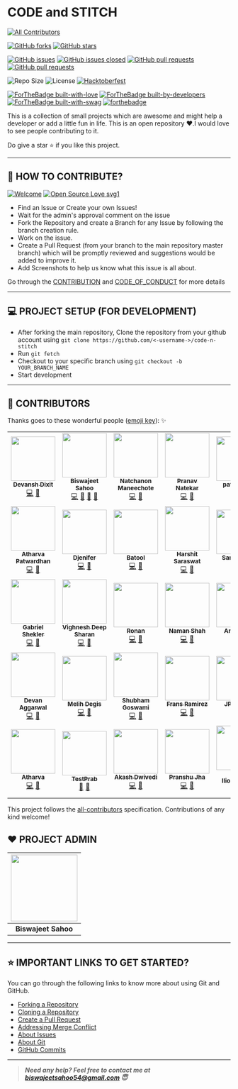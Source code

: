 # CODE and STITCH 
<!-- ALL-CONTRIBUTORS-BADGE:START - Do not remove or modify this section -->
[![All Contributors](https://img.shields.io/badge/all_contributors-34-orange.svg?style=flat-square)](#contributors-)
<!-- ALL-CONTRIBUTORS-BADGE:END -->

<!-- ALL-CONTRIBUTORS-BADGE:START - Do not remove or modify this section -->
<!-- [![All Contributors](https://img.shields.io/badge/all_contributors-24-orange.svg?style=flat-square)](#contributors-) --->
<!-- ALL-CONTRIBUTORS-BADGE:END -->
[![GitHub forks](https://img.shields.io/github/forks/bislara/code-n-stitch.svg?style=social&label=Fork&maxAge=2592000)](https://gitHub.com/bislara/code-n-stitch/network/)
[![GitHub stars](https://img.shields.io/github/stars/bislara/code-n-stitch.svg?style=social&label=Star&maxAge=2592000)](https://bislara/code-n-stitch/stargazers/)


[![GitHub issues](https://img.shields.io/github/issues/bislara/code-n-stitch.svg)](https://github.com/bislara/code-n-stitch/issues)
[![GitHub issues closed](https://img.shields.io/github/issues-closed/bislara/code-n-stitch.svg)](https://github.com/bislara/code-n-stitch/issues?q=is%3Aissue+is%3Aclosed)
[![GitHub pull requests](https://img.shields.io/github/issues-pr/bislara/code-n-stitch.svg)](https://github.com/bislara/code-n-stitch/pulls)
[![GitHub pull requests](https://img.shields.io/github/issues-pr-closed/bislara/code-n-stitch.svg)](https://github.com/bislara/code-n-stitch/pulls?q=is%3Apr+is%3Aclosed)


![Repo Size](https://img.shields.io/github/repo-size/bislara/code-n-stitch.svg)
![License](https://img.shields.io/github/license/bislara/code-n-stitch.svg)
[![Hacktoberfest](https://img.shields.io/github/hacktoberfest/2020/bislara/code-n-stitch?suggestion_label=help%20wanted.svg)](https://github.com/bislara/code-n-stitch/issues)


[![ForTheBadge built-with-love](http://ForTheBadge.com/images/badges/built-with-love.svg)](http://ForTheBadge.com)
[![ForTheBadge built-by-developers](http://ForTheBadge.com/images/badges/built-by-developers.svg)](http://ForTheBadge.com)
[![ForTheBadge built-with-swag](http://ForTheBadge.com/images/badges/built-with-swag.svg)](http://ForTheBadge.com)
[![forthebadge](https://forthebadge.com/images/badges/open-source.svg)](https://forthebadge.com)
<!--[![ForTheBadge makes-people-smile](http://ForTheBadge.com/images/badges/makes-people-smile.svg)](http://ForTheBadge.com) -->

This is a collection of small projects which are awesome and might help a developer or add a little fun in life. 
This is an open repository ❤️.I would love to see people contributing to it.

Do give a star ⭐ if you like this project. 

---

## 🤝 HOW TO CONTRIBUTE?

[![Welcome](https://img.shields.io/badge/PRs-welcome-brightgreen.svg?style=flat-square)]()
[![Open Source Love svg1](https://badges.frapsoft.com/os/v1/open-source.svg?v=103)](https://github.com/ellerbrock/open-source-badges/)

- Find an Issue or Create your own Issues!
- Wait for the admin's approval comment on the issue 
- Fork the Repository and create a Branch for any Issue by following the branch creation rule.
- Work on the issue.
- Create a Pull Request (from your branch to the main repository master branch) which will be promptly reviewed and suggestions would be added to improve it.
- Add Screenshots to help us know what this issue is all about.

Go through the [CONTRIBUTION](https://github.com/bislara/code-n-stitch/blob/master/CONTRIBUTING.md) and [CODE_OF_CONDUCT](https://github.com/bislara/code-n-stitch/blob/master/CODE_OF_CONDUCT.md) for more details

---

## 💻 PROJECT SETUP (FOR DEVELOPMENT)
* After forking the main repository, Clone the repository from your github account using `git clone https://github.com/<-username->/code-n-stitch`
* Run `git fetch`
* Checkout to your specific branch using `git checkout -b YOUR_BRANCH_NAME`
* Start development

---

## 💪 CONTRIBUTORS

Thanks goes to these wonderful people ([emoji key](https://allcontributors.org/docs/en/emoji-key)): ✨

<!-- ALL-CONTRIBUTORS-LIST:START - Do not remove or modify this section -->
<!-- prettier-ignore-start -->
<!-- markdownlint-disable -->
<table>
  <tr>
    <td align="center"><a href="https://github.com/DevanshD3"><img src="https://avatars1.githubusercontent.com/u/64734319?v=4" width="100px;" alt=""/><br /><sub><b>Devansh Dixit</b></sub></a><br /><a href="https://github.com/bislara/code-n-stitch/commits?author=DevanshD3" title="Code">💻</a> <a href="https://github.com/bislara/code-n-stitch/commits?author=DevanshD3" title="Documentation">📖</a></td>
    <td align="center"><a href="https://github.com/bislara"><img src="https://avatars1.githubusercontent.com/u/35392585?v=4" width="100px;" alt=""/><br /><sub><b>Biswajeet Sahoo</b></sub></a><br /><a href="https://github.com/bislara/code-n-stitch/commits?author=bislara" title="Code">💻</a> <a href="https://github.com/bislara/code-n-stitch/commits?author=bislara" title="Documentation">📖</a> <a href="#maintenance-bislara" title="Maintenance">🚧</a> <a href="https://github.com/bislara/code-n-stitch/pulls?q=is%3Apr+reviewed-by%3Abislara" title="Reviewed Pull Requests">👀</a></td>
    <td align="center"><a href="https://github.com/Volku"><img src="https://avatars2.githubusercontent.com/u/24636605?v=4" width="100px;" alt=""/><br /><sub><b>Natchanon Maneechote</b></sub></a><br /><a href="https://github.com/bislara/code-n-stitch/commits?author=Volku" title="Code">💻</a> <a href="https://github.com/bislara/code-n-stitch/commits?author=Volku" title="Documentation">📖</a></td>
    <td align="center"><a href="http://pranav6670.github.io"><img src="https://avatars1.githubusercontent.com/u/31882923?v=4" width="100px;" alt=""/><br /><sub><b>Pranav  Natekar</b></sub></a><br /><a href="https://github.com/bislara/code-n-stitch/commits?author=pranav6670" title="Code">💻</a> <a href="https://github.com/bislara/code-n-stitch/commits?author=pranav6670" title="Documentation">📖</a></td>
    <td align="center"><a href="https://github.com/kamil200"><img src="https://avatars1.githubusercontent.com/u/38882087?v=4" width="100px;" alt=""/><br /><sub><b>patel kamil</b></sub></a><br /><a href="https://github.com/bislara/code-n-stitch/commits?author=kamil200" title="Code">💻</a> <a href="https://github.com/bislara/code-n-stitch/commits?author=kamil200" title="Documentation">📖</a></td>
    <td align="center"><a href="https://github.com/iamlordutkarsh"><img src="https://avatars0.githubusercontent.com/u/48874181?v=4" width="100px;" alt=""/><br /><sub><b>iamlordutkarsh</b></sub></a><br /><a href="https://github.com/bislara/code-n-stitch/commits?author=iamlordutkarsh" title="Code">💻</a> <a href="https://github.com/bislara/code-n-stitch/commits?author=iamlordutkarsh" title="Documentation">📖</a></td>
    <td align="center"><a href="http://girikishore.me"><img src="https://avatars2.githubusercontent.com/u/48059119?v=4" width="100px;" alt=""/><br /><sub><b>P Giri Kishore</b></sub></a><br /><a href="https://github.com/bislara/code-n-stitch/commits?author=pgirikishore" title="Code">💻</a> <a href="https://github.com/bislara/code-n-stitch/commits?author=pgirikishore" title="Documentation">📖</a></td>
  </tr>
  <tr>
    <td align="center"><a href="https://github.com/CodeSadhu"><img src="https://avatars0.githubusercontent.com/u/11538660?v=4" width="100px;" alt=""/><br /><sub><b>Atharva Patwardhan</b></sub></a><br /><a href="https://github.com/bislara/code-n-stitch/commits?author=CodeSadhu" title="Code">💻</a> <a href="https://github.com/bislara/code-n-stitch/commits?author=CodeSadhu" title="Documentation">📖</a></td>
    <td align="center"><a href="https://github.com/djeni98"><img src="https://avatars2.githubusercontent.com/u/25268297?v=4" width="100px;" alt=""/><br /><sub><b>Djenifer</b></sub></a><br /><a href="https://github.com/bislara/code-n-stitch/commits?author=djeni98" title="Code">💻</a> <a href="https://github.com/bislara/code-n-stitch/commits?author=djeni98" title="Documentation">📖</a></td>
    <td align="center"><a href="https://github.com/BatoolMM"><img src="https://avatars1.githubusercontent.com/u/53487593?v=4" width="100px;" alt=""/><br /><sub><b>Batool</b></sub></a><br /><a href="https://github.com/bislara/code-n-stitch/commits?author=BatoolMM" title="Code">💻</a> <a href="https://github.com/bislara/code-n-stitch/commits?author=BatoolMM" title="Documentation">📖</a></td>
    <td align="center"><a href="https://harshit-saraswat.github.io/css-personal-cv/"><img src="https://avatars0.githubusercontent.com/u/41959164?v=4" width="100px;" alt=""/><br /><sub><b>Harshit Saraswat</b></sub></a><br /><a href="https://github.com/bislara/code-n-stitch/commits?author=harshit-saraswat" title="Code">💻</a> <a href="https://github.com/bislara/code-n-stitch/commits?author=harshit-saraswat" title="Documentation">📖</a></td>
    <td align="center"><a href="https://github.com/Samikdevel"><img src="https://avatars3.githubusercontent.com/u/50578500?v=4" width="100px;" alt=""/><br /><sub><b>Samikdevel</b></sub></a><br /><a href="https://github.com/bislara/code-n-stitch/commits?author=Samikdevel" title="Code">💻</a> <a href="https://github.com/bislara/code-n-stitch/commits?author=Samikdevel" title="Documentation">📖</a></td>
    <td align="center"><a href="http://manikant.herokuapp.com/"><img src="https://avatars1.githubusercontent.com/u/52333306?v=4" width="100px;" alt=""/><br /><sub><b>Manikant Kumar</b></sub></a><br /><a href="https://github.com/bislara/code-n-stitch/commits?author=devil-cyber" title="Code">💻</a> <a href="https://github.com/bislara/code-n-stitch/commits?author=devil-cyber" title="Documentation">📖</a></td>
    <td align="center"><a href="https://github.com/adripo"><img src="https://avatars1.githubusercontent.com/u/26493496?v=4" width="100px;" alt=""/><br /><sub><b>adripo</b></sub></a><br /><a href="https://github.com/bislara/code-n-stitch/commits?author=adripo" title="Code">💻</a> <a href="https://github.com/bislara/code-n-stitch/commits?author=adripo" title="Documentation">📖</a></td>
  </tr>
  <tr>
    <td align="center"><a href="https://github.com/gs202"><img src="https://avatars0.githubusercontent.com/u/46564521?v=4" width="100px;" alt=""/><br /><sub><b>Gabriel Shekler</b></sub></a><br /><a href="https://github.com/bislara/code-n-stitch/commits?author=gs202" title="Code">💻</a> <a href="https://github.com/bislara/code-n-stitch/commits?author=gs202" title="Documentation">📖</a></td>
    <td align="center"><a href="https://vighnesh-responsive.netlify.app/"><img src="https://avatars1.githubusercontent.com/u/52296623?v=4" width="100px;" alt=""/><br /><sub><b>Vighnesh Deep Sharan</b></sub></a><br /><a href="https://github.com/bislara/code-n-stitch/commits?author=vighneshdeepweb" title="Code">💻</a> <a href="https://github.com/bislara/code-n-stitch/commits?author=vighneshdeepweb" title="Documentation">📖</a></td>
    <td align="center"><a href="http://ronanren.github.io"><img src="https://avatars0.githubusercontent.com/u/41382112?v=4" width="100px;" alt=""/><br /><sub><b>Ronan</b></sub></a><br /><a href="https://github.com/bislara/code-n-stitch/commits?author=ronanren" title="Code">💻</a> <a href="https://github.com/bislara/code-n-stitch/commits?author=ronanren" title="Documentation">📖</a></td>
    <td align="center"><a href="https://github.com/namanshah01"><img src="https://avatars1.githubusercontent.com/u/64421164?v=4" width="100px;" alt=""/><br /><sub><b>Naman Shah</b></sub></a><br /><a href="https://github.com/bislara/code-n-stitch/commits?author=namanshah01" title="Code">💻</a> <a href="https://github.com/bislara/code-n-stitch/commits?author=namanshah01" title="Documentation">📖</a></td>
    <td align="center"><a href="http://aliferous.xyz/"><img src="https://avatars2.githubusercontent.com/u/67703407?v=4" width="100px;" alt=""/><br /><sub><b>Aniket Pal</b></sub></a><br /><a href="https://github.com/bislara/code-n-stitch/commits?author=Aniket762" title="Code">💻</a> <a href="https://github.com/bislara/code-n-stitch/commits?author=Aniket762" title="Documentation">📖</a></td>
    <td align="center"><a href="https://github.com/megabyte98"><img src="https://avatars0.githubusercontent.com/u/61015154?v=4" width="100px;" alt=""/><br /><sub><b>megabyte98</b></sub></a><br /><a href="https://github.com/bislara/code-n-stitch/commits?author=megabyte98" title="Code">💻</a> <a href="https://github.com/bislara/code-n-stitch/commits?author=megabyte98" title="Documentation">📖</a></td>
    <td align="center"><a href="https://github.com/Double77x"><img src="https://avatars2.githubusercontent.com/u/1360313?v=4" width="100px;" alt=""/><br /><sub><b>Double 77</b></sub></a><br /><a href="https://github.com/bislara/code-n-stitch/commits?author=Double77x" title="Code">💻</a> <a href="https://github.com/bislara/code-n-stitch/commits?author=Double77x" title="Documentation">📖</a></td>
  </tr>
  <tr>
    <td align="center"><a href="https://github.com/devanaggarwal"><img src="https://avatars2.githubusercontent.com/u/42859208?v=4" width="100px;" alt=""/><br /><sub><b>Devan Aggarwal</b></sub></a><br /><a href="https://github.com/bislara/code-n-stitch/commits?author=devanaggarwal" title="Code">💻</a> <a href="https://github.com/bislara/code-n-stitch/commits?author=devanaggarwal" title="Documentation">📖</a></td>
    <td align="center"><a href="https://github.com/mdegis"><img src="https://avatars0.githubusercontent.com/u/1271373?v=4" width="100px;" alt=""/><br /><sub><b>Melih Degis</b></sub></a><br /><a href="https://github.com/bislara/code-n-stitch/commits?author=mdegis" title="Code">💻</a> <a href="https://github.com/bislara/code-n-stitch/commits?author=mdegis" title="Documentation">📖</a></td>
    <td align="center"><a href="https://github.com/shubham2704"><img src="https://avatars2.githubusercontent.com/u/40126673?v=4" width="100px;" alt=""/><br /><sub><b>Shubham Goswami</b></sub></a><br /><a href="https://github.com/bislara/code-n-stitch/commits?author=shubham2704" title="Code">💻</a> <a href="https://github.com/bislara/code-n-stitch/commits?author=shubham2704" title="Documentation">📖</a></td>
    <td align="center"><a href="http://fransramirez.hol.es"><img src="https://avatars1.githubusercontent.com/u/5842109?v=4" width="100px;" alt=""/><br /><sub><b>Frans Ramirez</b></sub></a><br /><a href="https://github.com/bislara/code-n-stitch/commits?author=Frans06" title="Code">💻</a> <a href="https://github.com/bislara/code-n-stitch/commits?author=Frans06" title="Documentation">📖</a></td>
    <td align="center"><a href="https://cyrili.co"><img src="https://avatars3.githubusercontent.com/u/19289022?v=4" width="100px;" alt=""/><br /><sub><b>JP Damas</b></sub></a><br /><a href="https://github.com/bislara/code-n-stitch/commits?author=cyrilico" title="Code">💻</a> <a href="https://github.com/bislara/code-n-stitch/commits?author=cyrilico" title="Documentation">📖</a></td>
    <td align="center"><a href="https://peteranyaogu.me"><img src="https://avatars1.githubusercontent.com/u/53627398?v=4" width="100px;" alt=""/><br /><sub><b>peso</b></sub></a><br /><a href="https://github.com/bislara/code-n-stitch/commits?author=peteruche21" title="Code">💻</a> <a href="https://github.com/bislara/code-n-stitch/commits?author=peteruche21" title="Documentation">📖</a></td>
    <td align="center"><a href="https://github.com/Lakshita2002"><img src="https://avatars1.githubusercontent.com/u/51129978?v=4" width="100px;" alt=""/><br /><sub><b>Lakshita Mohanty</b></sub></a><br /><a href="https://github.com/bislara/code-n-stitch/commits?author=Lakshita2002" title="Code">💻</a> <a href="https://github.com/bislara/code-n-stitch/commits?author=Lakshita2002" title="Documentation">📖</a></td>
  </tr>
  <tr>
    <td align="center"><a href="https://github.com/Atharva8"><img src="https://avatars2.githubusercontent.com/u/32236450?v=4" width="100px;" alt=""/><br /><sub><b>Atharva</b></sub></a><br /><a href="https://github.com/bislara/code-n-stitch/commits?author=Atharva8" title="Code">💻</a> <a href="https://github.com/bislara/code-n-stitch/commits?author=Atharva8" title="Documentation">📖</a></td>
    <td align="center"><a href="https://github.com/TestPrab"><img src="https://avatars3.githubusercontent.com/u/59395410?v=4" width="100px;" alt=""/><br /><sub><b>TestPrab</b></sub></a><br /><a href="#tool-TestPrab" title="Tools">🔧</a> <a href="https://github.com/bislara/code-n-stitch/commits?author=TestPrab" title="Documentation">📖</a></td>
    <td align="center"><a href="https://github.com/bunnysworld"><img src="https://avatars1.githubusercontent.com/u/42912055?v=4" width="100px;" alt=""/><br /><sub><b>Akash Dwivedi</b></sub></a><br /><a href="https://github.com/bislara/code-n-stitch/commits?author=bunnysworld" title="Code">💻</a> <a href="https://github.com/bislara/code-n-stitch/commits?author=bunnysworld" title="Documentation">📖</a></td>
    <td align="center"><a href="http://volt9801.github.io/portfolio"><img src="https://avatars0.githubusercontent.com/u/58560660?v=4" width="100px;" alt=""/><br /><sub><b>Pranshu Jha</b></sub></a><br /><a href="https://github.com/bislara/code-n-stitch/commits?author=volt9801" title="Code">💻</a> <a href="https://github.com/bislara/code-n-stitch/commits?author=volt9801" title="Documentation">📖</a></td>
    <td align="center"><a href="https://github.com/maxily1"><img src="https://avatars1.githubusercontent.com/u/55281456?v=4" width="100px;" alt=""/><br /><sub><b>Max Iliouchenko</b></sub></a><br /><a href="https://github.com/bislara/code-n-stitch/commits?author=maxily1" title="Code">💻</a> <a href="https://github.com/bislara/code-n-stitch/commits?author=maxily1" title="Documentation">📖</a></td>
    <td align="center"><a href="https://github.com/im-adithya"><img src="https://avatars1.githubusercontent.com/u/64399555?v=4" width="100px;" alt=""/><br /><sub><b>Adithya Vardhan</b></sub></a><br /><a href="https://github.com/bislara/code-n-stitch/commits?author=im-adithya" title="Code">💻</a> <a href="https://github.com/bislara/code-n-stitch/commits?author=im-adithya" title="Documentation">📖</a></td>
  </tr>
</table>

<!-- markdownlint-enable -->
<!-- prettier-ignore-end -->
<!-- ALL-CONTRIBUTORS-LIST:END -->

This project follows the [all-contributors](https://github.com/all-contributors/all-contributors) specification. Contributions of any kind welcome!


## ❤️ PROJECT ADMIN

|                                     <a href="https://github.com/bislara"><img src="https://avatars1.githubusercontent.com/u/35392585?s=460&u=84d17486cf01da61c7ebc27143a4de86b02c5457&v=4" width=150px height=150px /></a>                                      |
| :-----------------------------------------------------------------------------------------------------------------------------------------------------------------------------------------------------------------------------------------------------------------: |
|                                                                                      <b>Biswajeet Sahoo</b>

---

## ⭐ IMPORTANT LINKS TO GET STARTED?

You can go through the following links to know more about using Git and GitHub.

- [Forking a Repository](https://help.github.com/en/github/getting-started-with-github/fork-a-repo)
- [Cloning a Repository](https://docs.github.com/en/desktop/contributing-and-collaborating-using-github-desktop/adding-and-cloning-repositories)
- [Create a Pull Request](https://docs.github.com/en/github/collaborating-with-issues-and-pull-requests/creating-a-pull-request)
- [Addressing Merge Conflict](https://docs.github.com/en/github/collaborating-with-issues-and-pull-requests/addressing-merge-conflicts)
- [About Issues](https://docs.github.com/en/github/managing-your-work-on-github/managing-your-work-with-issues)
- [About Git](https://docs.github.com/en/github/using-git)
- [GitHub Commits](https://docs.github.com/en/github/committing-changes-to-your-project)


---

> **_Need any help? Feel free to contact me at [biswajeetsahoo54@gmail.com](mailto:biswajeetsahoo54@gmail.com?Subject=CodenStitch) 😇_**

